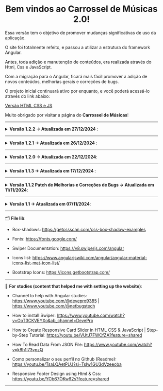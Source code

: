 <h1 align='center'>Bem vindos ao Carrossel de Músicas 2.0!</h1>

Essa versão tem o objetivo de promover mudanças significativas de uso da aplicação.

O site foi totalmente refeito, e passou a utilizar a estrutura do framework Angular.

Antes, toda adição e manutenção de conteúdos, era realizada através do Html, Css e JavaScript.

Com a migração para o Angular, ficará mais fácil promover a adição de novos conteúdos, melhorias gerais e correções de bugs.

O projeto inicial continuará ativo por enquanto, e você poderá acessá-lo através do link abaixo:

<a target="_blank" href='https://carrossel-de-musicas.vercel.app/'>Versão HTML CSS e JS</a>

Muito obrigado por visitar a página do <b>Carrossel de Músicas</b>!

---

<details>

<summary> <b> Versão 1.2.2 -> Atualizada em 27/12/2024 </b>: </summary>

<br>

O que foi feito?

* <b>Melhorias visuais nos botões de "Modo SoundCloud X YouTube"; </b>
* <b>Atualização de conteúdos para os iFrames do modo YouTube; </b>
* <b>Melhorias na identação dos estilos do carrossel; </b>

</details>


---

<details>

<summary> <b> Versão 1.2.1 -> Atualizada em 26/12/2024 </b>: </summary>

<br>

O que foi feito?

 <details>
  <summary> <b>Adição de Modo SoundCloud X YouTube: </b> </summary>
  
  <br>
  
  * Agora temos um botão de interação para mudar a rota do carrossel entre iframes vindos do YouTube e do SoundCloud <b>(funcionalidade atualmente em teste)</b>.
</details>

 <details>
  <summary> <b>Melhorias de lógica: </b> </summary>
  
  <br>
  
* Mudanças na estrutura do site foram realizadas para ser possível adicionar as novas funcionaliades do <b>"Modo SounCloud X YouTube"</b>. Também, foi realizado uma melhor estruturação lógica dos arquivos .ts dos componentes, a ponto de facilitar a manutenção e leitura da lógica do site. 
</details>

</details>

---

<details>

<summary> <b>Versão 1.2.0 -> Atualizada em 22/12/2024</b>: </summary>

<br>

O que foi feito?

 <details>
  <summary> <b>Deploy do projeto no GitHub: </b> </summary>
  
  <br>
  
  * Agora o código fonte do site está disponível para visualização, e se juntará aos outros aqui disponíveis! 🙂
</details>

<details>
   <summary> <b>Mudança na forma de alimentação do carrossel: </b> </summary>
  
  <br>
  
  * Agora, o site está recebendo os iframes via servidor "Gist do GitHub", utilizando o Axios para fazer a comunicação. Dessa forma, não será preciso ficar se preocupando com a alimentação de iframes vinculados a arquivos mockados no próprio site, facitando a adição e remoção de conteúdos.
</details>

<details>
  <summary> <b>Ambiente de Produção (Local) VS Ambiente de Servidor: </b> </summary>
  
  <br>

- Graças ao tópico anterior, foi possível criar duas novas funções: <b>getIframesFromGist</b> e <b>getIframesFromDatabaseLocal</b>. Isso faz com que, o modo de alimentação do carrossel se alterne entre os dados disponíveis no servidor e os disponíveis no próprio site (dados mockados). Para os acessantes, não haverá alteração alguma, mas, na parte de desenvolvimento, isso gerará um grande ganho de organização e facilitará testes de novas aplicações de iframes diferentes (como os do YouTube, por exemplo), sem contar que, utilizando dados vindos do servidor Gist, facilita muito na adição de novos conteúdos ou mesmo exclusão, sem que haja a necessidade de ficar subindo atualizações somente para adicionar ou remover os iframes. :)
</details>

 <details>
   <summary> <b>Fisher-Yates: </b> </summary>
  
  <br>
  
  * Assim como temos na versão do Carrossel de Músicas desenvolvido com HTML + CSS + JavaScript, o embaralhamento dos iframes foi adicionado. Isso causa uma mudança na organização das músicas no swiper, para emitir a sensação de que o site foi atualizado quando houver um acesso recorrente. Na versão 1.1.3 já havia sido implementado o embaralhamento das músicas, porém, somente com os dados mockados, agora foi aplicado tanto com os dados do servidor, quando os estáticos.
</details>

<details>
  <summary> <b>Responsividade: </b> </summary>
  
  <br>
  
  * Melhorias aplicadas na adaptabilidade do site em telas menores.
</details>

</details>

---

<details>

<summary> <b> Versão 1.1.3 -> Atualizada em 17/12/2024 </b>: </summary>

<br>

O que foi feito?

- Criação do modal de introdução ao iniciar o site;
- Adição de embaralhamento das músicas do carrossel;
- Novas músicas adicionadas;

</details>

---

<details>

<summary><b>Versão 1.1.2 Patch de Melhorias e Correções de Bugs -> Atualizada em 11/11/2024</b>:</summary>

<br>

O que foi feito?

- Utilização de rotas para renderização dos conteúdos;
- Substituição do local de alimentação (database) das músicas, de um array JS para um JSON;
- Funcionamento automático do carrossel percorrendo o array;

</details>

---

<details>

<summary> <b>Versão 1.1 -> Atualizada em 07/11/2024</b>: </summary>

<br>

O que foi feito?

- Adição de novos estilos;
- Melhorias aplicadas na barra de menu;
- Adição de buscador dinâmico na barra de menu;
- Melhorias de usabilidade do carrossel (swiper);
- Algumas outras pequenas automações de textos sendo adicionados por interpolação;

</details>

---

🗂️ <b>File lib</b>:

- Box-shadows: https://getcssscan.com/css-box-shadow-examples

- Fonts: https://fonts.google.com/

- Swiper Documentation: https://v8.swiperjs.com/angular

- Icons list: https://www.angularjswiki.com/angular/angular-material-icons-list-mat-icon-list/

- Bootstrap Icons: https://icons.getbootstrap.com/

---

📖 <b>For studies (content that helped me with setting up the website)</b>:

- Channel to help with Angular studies: https://www.youtube.com/@devepro9385 | https://www.youtube.com/@netbugstech

- How to install Swiper: https://www.youtube.com/watch?v=OoT3CKVEYXo&ab_channel=DevePro

- How to Create Responsive Card Slider in HTML CSS & JavaScript | Step-by-Step Tutorial: https://youtu.be/VUtJ7FWCfZA?feature=shared

- How To Read Data From JSON File: https://www.youtube.com/watch?v=k6h1I73vpzQ

- Como personalizar o seu perfil no Github (Readme): https://youtu.be/TsaLQAetPLU?si=TsIw1GU3dVzeeoba

- Responsive Footer Design using Html & Css: https://youtu.be/YOb67OKw62s?feature=shared

---
